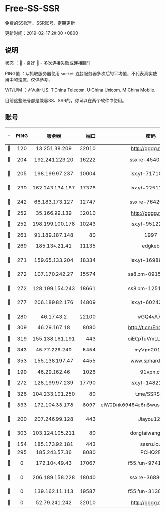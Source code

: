 # Free-SS-SSR

免费的SS账号、SSR账号，定期更新

更新时间：2019-02-17 20:00 +0800

## 说明

状态     ：🙂 - 良好 🙁 - 多次连接失败或连接超时

PING值   ：从抓取服务器使用 `socket` 连接服务器多次后的平均值，不代表真实使用中的速度，仅供参考。

V/T/U/M  ：V:Vultr US. T:China Telecom. U:China Unicom. M:China Mobile.

目前这些账号都是兼容SS、SSR的，你可以在两个软件中使用。

## 账号

|-|PING|服务器|端口|密码|加密方式|区域|V/T/U/M|
|:----:|:----:|:-----:|-----:|:----:|:----:|:----:|:----:|
|🙂|120|13.251.38.209|32010|http://gggg.rocks|chacha20|SG|10↑/10↑/10↑/10↑|
|🙂|204|192.241.223.20|16222|ssx.re-45401447|aes-256-cfb|US|10↑/10↑/10↑/10↑|
|🙂|205|198.199.97.237|10004|isx.yt-71710989|aes-256-cfb|US|10↑/10↑/10↑/10↑|
|🙂|239|162.243.134.187|17376|isx.yt-22511137|aes-256-cfb|US|10↑/10↑/10↑/10↑|
|🙂|242|68.183.173.127|12747|ssx.re-76429621|aes-256-cfb|US|10↑/10↑/10↑/10↑|
|🙂|252|35.166.99.139|32010|http://gggg.rocks|chacha20|US|9↑/10↑/10↑/10↑|
|🙂|252|198.199.100.178|10243|isx.yt-95122383|aes-256-cfb|US|10↑/10↑/10↑/10↑|
|🙂|261|91.189.187.148|80|1997|chacha20|US|10↑/10↑/10↑/10↑|
|🙂|269|185.134.21.41|11135|edgkeb|aes-256-cfb|GB|10↑/10↑/9↑/10↑|
|🙂|271|159.65.133.204|18334|isx.yt-16986741|aes-256-cfb|SG|10↑/10↑/10↑/10↑|
|🙂|272|107.170.242.27|15574|ss8.pm-09158696|aes-256-cfb|US|10↑/10↑/10↑/10↑|
|🙂|272|128.199.154.243|18661|ss8.pm-12519493|aes-256-cfb|SG|10↑/10↑/10↑/10↑|
|🙂|277|206.189.82.176|14809|isx.yt-60243867|aes-256-cfb|SG|10↑/10↑/10↑/10↑|
|🙂|280|46.17.43.2|22100|wGQ4vA7D|aes-256-gcm|RU|6↑/10↑/10↑/10↑|
|🙂|309|46.29.167.18|8080|http://t.cn/EhdmTxe|rc4-md5|RU|10↑/10↑/10↑/10↑|
|🙂|319|155.138.161.191|443|oiECpTuVmLLxk4Ts|aes-256-cfb|US|7↑/10↑/10↑/10↑|
|🙂|343|45.77.228.249|5454|myVpn2019[]|rc4-md5|GB|10↑/10↑/10↑/10↑|
|🙂|353|155.138.197.47|4455|www.sphard.com|aes-256-cfb|US|8↑/9↑/9↑/9↑|
|🙂|199|46.29.162.46|1026|91vpn.cf|rc4-md5|RU|8↓/10↑/10↑/10↑|
|🙂|272|128.199.97.239|17790|isx.yt-14821817|aes-256-cfb|SG|10↑/10↑/10↑/10↑|
|🙂|326|104.233.101.250|80|t.me/SSRSUB|rc4-md5|CA|10↑/10↑/10↑/10↑|
|🙂|333|172.104.33.178|8097|eIW0Dnk69454e6nSwuspv9DmS201tQ0D|aes-256-cfb|SG|10↑/10↑/10↑/10↑|
|🙂|200|207.246.99.128|443|Jiayou123|aes-256-cfb|US|9↑/10↑/10↑/10↑|
|🙂|303|103.124.105.211|80|dongtaiwang.com|aes-256-cfb|US|9↓/10↑/10↑/10↑|
|🙁|154|185.173.92.181|443|sssru.icu|rc4-md5|RU|10↑/8↑/9↑/9↑|
|🙁|295|185.243.57.36|8080|PCHQ2E|rc4-md5|US|10↑/9↑/9↑/9↑|
|🙁|0|172.104.49.43|17067|f55.fun-97414411|aes-256-cfb|SG|10↑/10↑/10↑/10↑|
|🙁|0|206.189.158.228|18040|ssx.re-36880282|aes-256-cfb|SG|10↑/10↑/10↑/10↑|
|🙁|0|139.162.11.113|19587|f55.fun-31300313|aes-256-cfb|SG|9↑/10↑/10↑/10↑|
|🙁|0|52.79.241.242|32010|http://gggg.rocks|chacha20|KR|9↓/9↓/10↑/9↓|
